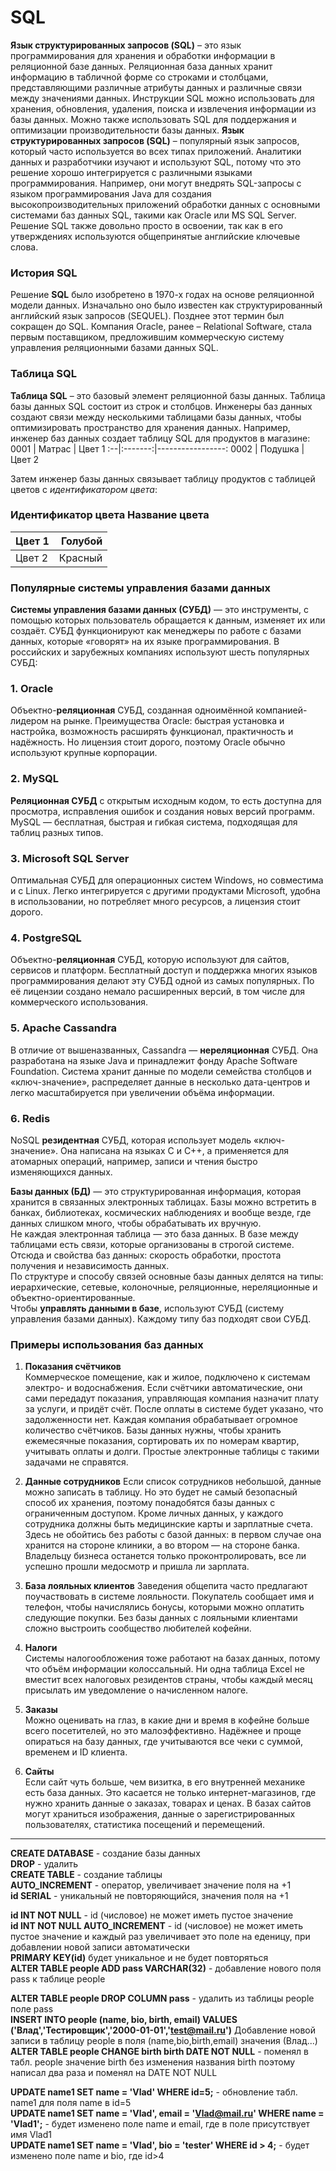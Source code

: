 # SQL
**Язык структурированных запросов (SQL)** – это язык программирования для хранения и обработки информации в реляционной базе данных. Реляционная база данных хранит информацию в табличной форме со строками и столбцами, представляющими различные атрибуты данных и различные связи между значениями данных. Инструкции SQL можно использовать для хранения, обновления, удаления, поиска и извлечения информации из базы данных. Можно также использовать SQL для поддержания и оптимизации производительности базы данных.
**Язык структурированных запросов (SQL)** – популярный язык запросов, который часто используется во всех типах приложений. Аналитики данных и разработчики изучают и используют SQL, потому что это решение хорошо интегрируется с различными языками программирования. Например, они могут внедрять SQL-запросы с языком программирования Java для создания высокопроизводительных приложений обработки данных с основными системами баз данных SQL, такими как Oracle или MS SQL Server. Решение SQL также довольно просто в освоении, так как в его утверждениях используются общепринятые английские ключевые слова.
### История SQL 
Решение **SQL** было изобретено в 1970-х годах на основе реляционной модели данных. Изначально оно было известен как структурированный английский язык запросов (SEQUEL). Позднее этот термин был сокращен до SQL. Компания Oracle, ранее – Relational Software, стала первым поставщиком, предложившим коммерческую систему управления реляционными базами данных SQL.
### Таблица SQL
**Таблица SQL** – это базовый элемент реляционной базы данных. Таблица базы данных SQL состоит из строк и столбцов. Инженеры баз данных создают связи между несколькими таблицами базы данных, чтобы оптимизировать пространство для хранения данных.
Например, инженер баз данных создает таблицу SQL для продуктов в магазине: 
0001 | Матрас | Цвет 1 
:--|:-------:|-----------------:
0002 | Подушка | Цвет 2

Затем инженер базы данных связывает таблицу продуктов с таблицей цветов с *идентификатором цвета*:
### Идентификатор цвета Название цвета 
Цвет 1 | Голубой 
:--|-----------------:
Цвет 2 | Красный

### Популярные системы управления базами данных      
**Системы управления базами данных (СУБД)** — это инструменты, с помощью которых пользователь обращается к данным, изменяет их или создаёт. СУБД функционируют как менеджеры по работе с базами данных, которые «говорят» на их языке программирования. В российских и зарубежных компаниях используют шесть популярных СУБД:
### 1. Oracle
Объектно-**реляционная** СУБД, созданная одноимённой компанией-лидером на рынке. Преимущества Oracle: быстрая установка и настройка, возможность расширять функционал, практичность и надёжность. Но лицензия стоит дорого, поэтому Oracle обычно используют крупные корпорации.
### 2. MySQL  
**Реляционная СУБД** с открытым исходным кодом, то есть доступна для просмотра, исправления ошибок и создания новых версий программ. MySQL — бесплатная, быстрая и гибкая система, подходящая для таблиц разных типов.  
### 3. Microsoft SQL Server  
Оптимальная СУБД для операционных систем Windows, но совместима и с Linux. Легко интегрируется с другими продуктами Microsoft, удобна в использовании, но потребляет много ресурсов, а лицензия стоит дорого.   
### 4. PostgreSQL   
Объектно-**реляционная** СУБД, которую используют для сайтов, сервисов и платформ. Бесплатный доступ и поддержка многих языков программирования делают эту СУБД одной из самых популярных. По её лицензии создано немало расширенных версий, в том числе для коммерческого использования.   
### 5. Apache Cassandra   
В отличие от вышеназванных, Cassandra — **нереляционная** СУБД. Она разработана на языке Java и принадлежит фонду Apache Software Foundation. Система хранит данные по модели семейства столбцов и «ключ-значение», распределяет данные в несколько дата-центров и легко масштабируется при увеличении объёма информации.   
### 6. Redis   
NoSQL **резидентная** СУБД, которая использует модель «ключ-значение». Она написана на языках C и C++, а применяется для атомарных операций, например, записи и чтения быстро изменяющихся данных.   

**Базы данных (БД)** — это структурированная информация, которая хранится в связанных электронных таблицах. Базы можно встретить в банках, библиотеках, космических наблюдениях и вообще везде, где данных слишком много, чтобы обрабатывать их вручную.   
Не каждая электронная таблица — это база данных. В базе между таблицами есть связи, которые организованы в строгой системе. Отсюда и свойства баз данных: скорость обработки, простота получения и независимость данных.   
По структуре и способу связей основные базы данных делятся на типы: иерархические, сетевые, колоночные, реляционные, нереляционные и объектно-ориентированные.   
Чтобы **управлять данными в базе**, используют СУБД (систему управления базами данных). Каждому типу баз подходят свои СУБД.   
### Примеры использования баз данных   
1. **Показания счётчиков**      
Коммерческое помещение, как и жилое, подключено к системам электро- и водоснабжения. Если счётчики автоматические, они сами передадут показания, управляющая компания назначит плату за услуги, и придёт счёт. После оплаты в системе будет указано, что задолженности нет. Каждая компания обрабатывает огромное количество счётчиков. Базы данных нужны, чтобы хранить ежемесячные показания, сортировать их по номерам квартир, учитывать оплаты и долги. Простые электронные таблицы с такими задачами не справятся.   

2. **Данные сотрудников**
Если список сотрудников небольшой, данные можно записать в таблицу. Но это будет не самый безопасный способ их хранения, поэтому понадобятся базы данных с ограниченным доступом. Кроме личных данных, у каждого сотрудника должны быть медицинские карты и зарплатные счета. Здесь не обойтись без работы с базой данных: в первом случае она хранится на стороне клиники, а во втором — на стороне банка. Владельцу бизнеса останется только проконтролировать, все ли успешно прошли медосмотр и пришла ли зарплата.        

3. **База лояльных клиентов**
Заведения общепита часто предлагают поучаствовать в системе лояльности. Покупатель сообщает имя и телефон, чтобы начислялись бонусы, которыми можно оплатить следующие покупки. Без базы данных с лояльными клиентами сложно выстроить сообщество любителей кофейни. 

4. **Налоги**   
Системы налогообложения тоже работают на базах данных, потому что объём информации колоссальный. Ни одна таблица Excel не вместит всех налоговых резидентов страны, чтобы каждый месяц присылать им уведомление о начисленном налоге.   

5. **Заказы**   
Можно оценивать на глаз, в какие дни и время в кофейне больше всего посетителей, но это малоэффективно.  Надёжнее и проще опираться на базу данных, где учитываются все чеки с суммой, временем и ID клиента.  

6. **Сайты**  
Если сайт чуть больше, чем визитка, в его внутренней механике есть база данных. Это касается не только интернет-магазинов, где нужно хранить данные о заказах, товарах и ценах. В базах сайтов могут храниться изображения, данные о зарегистрированных пользователях, статистика посещений и перемещений.     
______

**CREATE DATABASE** - создание базы данных  
**DROP** - удалить  
**CREATE TABLE** - создание таблицы  
**AUTO_INCREMENT** - оператор, увеличивает значение поля на +1  
**id SERIAL** - уникальный не повторяющийся, значения поля на +1   

**id INT NOT NULL** - id (числовое) не может иметь пустое значение   
**id INT NOT NULL AUTO_INCREMENT** - id (числовое) не может иметь пустое значение и каждый раз увеличивает это поле на еденицу, при добавлении новой записи автоматически    
**PRIMARY KEY(id)** будет уникальное и не будет повторяться    
**ALTER TABLE people ADD pass VARCHAR(32)** - добавление нового поля pass к таблице people   
   
**ALTER TABLE people DROP COLUMN pass** -  удалить из таблицы people поле pass    
**INSERT INTO people (name, bio, birth, email) VALUES ('Влад','Тестировщик','2000-01-01','test@mail.ru')**   Добавление новой записи в таблицу people в поля (name,bio,birth,email) значения (Влад...)   
**ALTER TABLE people CHANGE birth birth DATE NOT NULL** - поменял в табл. people значение birth без изменения названия birth поэтому написал два раза и поменял на DATE NOT NULL  

**UPDATE name1 SET name = 'Vlad' WHERE id=5;**  - обновление табл. name1 для поля name в id=5  
**UPDATE name1 SET name = 'Vlad', email = 'Vlad@mail.ru' WHERE name = 'Vlad1';**   - будет изменено поле name и email, где в поле присутствует имя Vlad1      
**UPDATE name1 SET name = 'Vlad', bio = 'tester' WHERE id > 4;**    -  будет изменено поле name и bio, где id>4   
   
